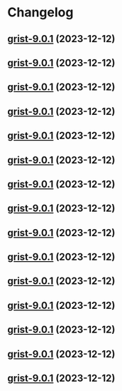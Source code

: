 # Changelog



## [grist-9.0.1](https://github.com/truecharts/charts/compare/grist-8.0.3...grist-9.0.1) (2023-12-12)




## [grist-9.0.1](https://github.com/truecharts/charts/compare/grist-8.0.3...grist-9.0.1) (2023-12-12)




## [grist-9.0.1](https://github.com/truecharts/charts/compare/grist-8.0.3...grist-9.0.1) (2023-12-12)




## [grist-9.0.1](https://github.com/truecharts/charts/compare/grist-8.0.3...grist-9.0.1) (2023-12-12)




## [grist-9.0.1](https://github.com/truecharts/charts/compare/grist-8.0.3...grist-9.0.1) (2023-12-12)




## [grist-9.0.1](https://github.com/truecharts/charts/compare/grist-8.0.3...grist-9.0.1) (2023-12-12)




## [grist-9.0.1](https://github.com/truecharts/charts/compare/grist-8.0.3...grist-9.0.1) (2023-12-12)




## [grist-9.0.1](https://github.com/truecharts/charts/compare/grist-8.0.3...grist-9.0.1) (2023-12-12)




## [grist-9.0.1](https://github.com/truecharts/charts/compare/grist-8.0.3...grist-9.0.1) (2023-12-12)




## [grist-9.0.1](https://github.com/truecharts/charts/compare/grist-8.0.3...grist-9.0.1) (2023-12-12)




## [grist-9.0.1](https://github.com/truecharts/charts/compare/grist-8.0.3...grist-9.0.1) (2023-12-12)




## [grist-9.0.1](https://github.com/truecharts/charts/compare/grist-8.0.3...grist-9.0.1) (2023-12-12)




## [grist-9.0.1](https://github.com/truecharts/charts/compare/grist-8.0.3...grist-9.0.1) (2023-12-12)




## [grist-9.0.1](https://github.com/truecharts/charts/compare/grist-8.0.3...grist-9.0.1) (2023-12-12)




## [grist-9.0.1](https://github.com/truecharts/charts/compare/grist-8.0.3...grist-9.0.1) (2023-12-12)

